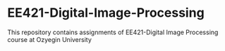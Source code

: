 # EE421-Digital-Image-Processing
This repository contains assignments of EE421-Digital Image Processing course at Ozyegin University
